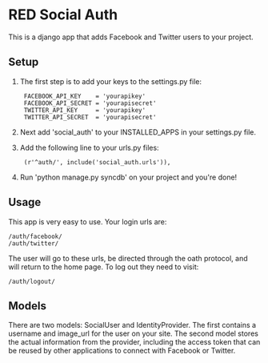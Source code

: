 # RED Social Auth

This is a django app that adds Facebook and Twitter users to your project.

## Setup

1. The first step is to add your keys to the settings.py file:

        FACEBOOK_API_KEY    = 'yourapikey'
        FACEBOOK_API_SECRET = 'yourapisecret'
        TWITTER_API_KEY     = 'yourapikey'
        TWITTER_API_SECRET  = 'yourapisecret'

2. Next add 'social_auth' to your INSTALLED_APPS in your settings.py file.

3. Add the following line to your urls.py files:

        (r'^auth/', include('social_auth.urls')),

4. Run 'python manage.py syncdb' on your project and you're done!


## Usage

This app is very easy to use.  Your login urls are:

    /auth/facebook/
    /auth/twitter/

The user will go to these urls, be directed through the oath protocol, and
will return to the home page.  To log out they need to visit:

    /auth/logout/


## Models

There are two models: SocialUser and IdentityProvider.  The first contains
a username and image_url for the user on your site.  The second model
stores the actual information from the provider, including the access
token that can be reused by other applications to connect with
Facebook or Twitter.


